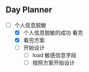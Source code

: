 ## Day Planner
- [ ] 个人信息脱敏
	- [x] 个人信息脱敏的成功 看完
	- [x] 看完方案
	- [ ] 开始设计
		- [ ] load 敏感信息字段
		- [ ] 按照方案开始设计